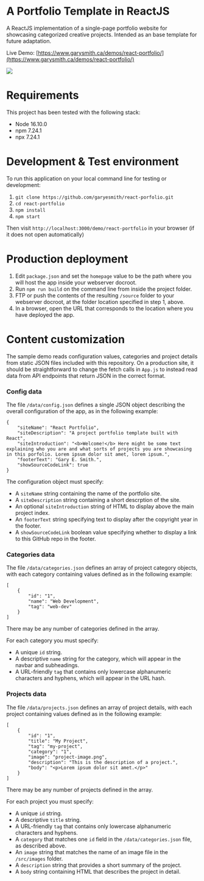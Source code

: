 # A Portfolio Template in ReactJS

A ReactJS implementation of a single-page portfolio website for showcasing categorized creative projects. Intended as an base template for future adaptation.

Live Demo: [https://www.garysmith.ca/demos/react-portfolio/](https://www.garysmith.ca/demos/react-portfolio/)

<a href="https://www.garysmith.ca/demos/react-portfolio/" target="_blank"><img src="https://www.garysmith.ca/assets/react-portfolio-screengrab.jpg" /></a>

# Requirements

This project has been tested with the following stack:

- Node 16.10.0
- npm 7.24.1
- npx 7.24.1


# Development & Test environment

To run this application on your local command line for testing or development:

1. `git clone https://github.com/garyesmith/react-porfolio.git`
2. `cd react-portfolio`
3. `npm install`
4. `npm start`

Then visit `http://localhost:3000/demo/react-portfolio` in your browser (if it does not open automatically)


# Production deployment

1. Edit `package.json` and set the `homepage` value to be the path where you will host the app inside your webserver docroot.
2. Run `npm run build` on the command line from inside the project folder.
3. FTP or push the contents of the resulting `/source` folder to  your webserver docroot, at the folder location specified in step 1, above.
4. In a browser, open the URL that corresponds to the location where you have deployed the app.


# Content customization

The sample demo reads configuration values, categories and project details from static JSON files included with this repository. On a production site, it should be straightforward to change the fetch calls in `App.js` to instead read data from API endpoints that return JSON in the correct format.

### Config data

The file `/data/config.json` defines a single JSON object describing the overall configuration of the app, as in the following example:
```
{
    "siteName": "React Portfolio",
    "siteDescription": "A project portfolio template built with React",
    "siteIntroduction": "<b>Welcome!</b> Here might be some text explaining who you are and what sorts of projects you are showcasing in this porfolio. Lorem ipsum dolor sit amet, lorem ipsum.",
    "footerText": "Gary E. Smith.",
    "showSourceCodeLink": true
}
```

The configuration object must specify:
- A `siteName` string containing the name of the portfolio site.
- A `siteDescription` string containing a short descrption of the site.
- An optional `siteIntroduction` string of HTML to display above the main project index.
- An `footerText` string specifying text to display after the copyright year in the footer.
- A `showSourceCodeLink` boolean value specifying whether to display a link to this GitHub repo in the footer.

### Categories data

The file `/data/categories.json` defines an array of project category objects, with each category containing values defined as in the following example:

```
[
    {
        "id": "1",
        "name": "Web Development",
        "tag": "web-dev"
    }
]
```

There may be any number of categories defined in the array. 

For each category you must specify:
- A unique `id` string.
- A descriptive `name` string for the category, which will appear in the navbar and subheadings.
- A URL-friendly `tag` that contains only lowercase alphanumeric characters and hyphens, which will appear in the URL hash.

### Projects data

The file `/data/projects.json` defines an array of project details, with each project containing values defined as in the following example:

```
[
    {
        "id": "1",
        "title": "My Project",
        "tag": "my-project",
        "category": "1",
        "image": "project-image.png",
        "description": "This is the description of a project.",
        "body": "<p>Lorem ipsum dolor sit amet.</p>"
    }
]
```
There may be any number of projects defined in the array. 

For each project you must specify:
- A unique `id` string.
- A descriptive `title` string.
- A URL-friendly `tag` that contains only lowercase alphanumeric characters and hyphens.
- A `category` that matches one `id` field in the `/data/categories.json` file, as described above.
- An `image` string that matches the name of an image file in the `/src/images` folder.
- A `description` string that provides a short summary of the project.
- A `body` string containing HTML that describes the project in detail.
